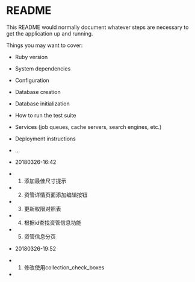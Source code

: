 # README

This README would normally document whatever steps are necessary to get the
application up and running.

Things you may want to cover:

* Ruby version

* System dependencies

* Configuration

* Database creation

* Database initialization

* How to run the test suite

* Services (job queues, cache servers, search engines, etc.)

* Deployment instructions

* ...
* 20180326-16:42
* 1. 添加最佳尺寸提示
* 2. 资管详情页面添加编辑按钮
* 3. 更新权限对照表
* 4. 根据id查找资管信息功能
* 5. 资管信息分页
* 20180326-19:52
* 1. 修改使用collection_check_boxes
*
